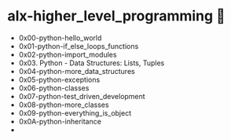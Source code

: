 # alx-higher_level_programming :snake:

- 0x00-python-hello_world
- 0x01-python-if_else_loops_functions
- 0x02-python-import_modules
- 0x03. Python - Data Structures: Lists, Tuples
- 0x04-python-more_data_structures
- 0x05-python-exceptions
- 0x06-python-classes
- 0x07-python-test_driven_development
- 0x08-python-more_classes
- 0x09-python-everything_is_object
- 0x0A-python-inheritance
- 

